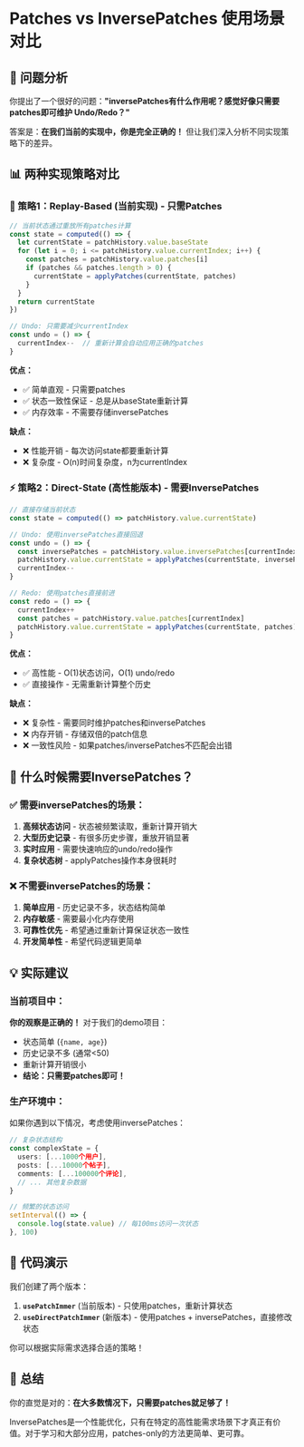 # Patches vs InversePatches 使用场景对比

## 🤔 问题分析

你提出了一个很好的问题：**"inversePatches有什么作用呢？感觉好像只需要patches即可维护 Undo/Redo？"**

答案是：**在我们当前的实现中，你是完全正确的！** 但让我们深入分析不同实现策略下的差异。

## 📊 两种实现策略对比

### 🔄 策略1：Replay-Based (当前实现) - 只需Patches

```typescript
// 当前状态通过重放所有patches计算
const state = computed(() => {
  let currentState = patchHistory.value.baseState
  for (let i = 0; i <= patchHistory.value.currentIndex; i++) {
    const patches = patchHistory.value.patches[i]
    if (patches && patches.length > 0) {
      currentState = applyPatches(currentState, patches)
    }
  }
  return currentState
})

// Undo: 只需要减少currentIndex
const undo = () => {
  currentIndex--  // 重新计算会自动应用正确的patches
}
```

**优点：**
- ✅ 简单直观 - 只需要patches
- ✅ 状态一致性保证 - 总是从baseState重新计算
- ✅ 内存效率 - 不需要存储inversePatches

**缺点：**
- ❌ 性能开销 - 每次访问state都要重新计算
- ❌ 复杂度 - O(n)时间复杂度，n为currentIndex

### ⚡ 策略2：Direct-State (高性能版本) - 需要InversePatches

```typescript
// 直接存储当前状态
const state = computed(() => patchHistory.value.currentState)

// Undo: 使用inversePatches直接回退
const undo = () => {
  const inversePatches = patchHistory.value.inversePatches[currentIndex]
  patchHistory.value.currentState = applyPatches(currentState, inversePatches)
  currentIndex--
}

// Redo: 使用patches直接前进  
const redo = () => {
  currentIndex++
  const patches = patchHistory.value.patches[currentIndex]
  patchHistory.value.currentState = applyPatches(currentState, patches)
}
```

**优点：**
- ✅ 高性能 - O(1)状态访问，O(1) undo/redo
- ✅ 直接操作 - 无需重新计算整个历史

**缺点：**
- ❌ 复杂性 - 需要同时维护patches和inversePatches
- ❌ 内存开销 - 存储双倍的patch信息
- ❌ 一致性风险 - 如果patches/inversePatches不匹配会出错

## 🎯 什么时候需要InversePatches？

### ✅ 需要inversePatches的场景：

1. **高频状态访问** - 状态被频繁读取，重新计算开销大
2. **大型历史记录** - 有很多历史步骤，重放开销显著
3. **实时应用** - 需要快速响应的undo/redo操作
4. **复杂状态树** - applyPatches操作本身很耗时

### ❌ 不需要inversePatches的场景：

1. **简单应用** - 历史记录不多，状态结构简单
2. **内存敏感** - 需要最小化内存使用
3. **可靠性优先** - 希望通过重新计算保证状态一致性
4. **开发简单性** - 希望代码逻辑更简单

## 💡 实际建议

### 当前项目中：

**你的观察是正确的！** 对于我们的demo项目：
- 状态简单 (`{name, age}`)
- 历史记录不多 (通常<50)
- 重新计算开销很小
- **结论：只需要patches即可！**

### 生产环境中：

如果你遇到以下情况，考虑使用inversePatches：
```typescript
// 复杂状态结构
const complexState = {
  users: [...1000个用户],
  posts: [...10000个帖子], 
  comments: [...100000个评论],
  // ... 其他复杂数据
}

// 频繁的状态访问
setInterval(() => {
  console.log(state.value) // 每100ms访问一次状态
}, 100)
```

## 🔧 代码演示

我们创建了两个版本：

1. **`usePatchImmer`** (当前版本) - 只使用patches，重新计算状态
2. **`useDirectPatchImmer`** (新版本) - 使用patches + inversePatches，直接修改状态

你可以根据实际需求选择合适的策略！

## 🎉 总结

你的直觉是对的：**在大多数情况下，只需要patches就足够了！** 

InversePatches是一个性能优化，只有在特定的高性能需求场景下才真正有价值。对于学习和大部分应用，patches-only的方法更简单、更可靠。 